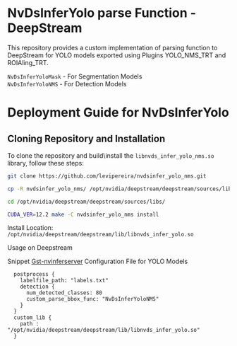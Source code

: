# NvDsInferYolo  parse Function -  DeepStream 

This repository provides a custom implementation of parsing function to DeepStream for YOLO models exported using Plugins YOLO_NMS_TRT and ROIAling_TRT.

`NvDsInferYoloMask` - For Segmentation Models <br>
`NvDsInferYoloNMS`  - For Detection Models

# Deployment Guide for NvDsInferYolo

## Cloning Repository and Installation

To clone the repository and build\install the `libnvds_infer_yolo_nms.so` library, follow these steps:


```bash
git clone https://github.com/levipereira/nvdsinfer_yolo_nms.git

cp -R nvdsinfer_yolo_nms/ /opt/nvidia/deepstream/deepstream/sources/libs/

cd /opt/nvidia/deepstream/deepstream/sources/libs/

CUDA_VER=12.2 make -C nvdsinfer_yolo_nms install
```
Install Location:
`/opt/nvidia/deepstream/deepstream/lib/libnvds_infer_yolo.so`

Usage on Deepstream

Snippet [Gst-nvinferserver](https://docs.nvidia.com/metropolis/deepstream/dev-guide/text/DS_plugin_gst-nvinferserver.html)  Configuration File for YOLO Models
```
  postprocess {
    labelfile_path: "labels.txt"
    detection {
      num_detected_classes: 80
      custom_parse_bbox_func: "NvDsInferYoloNMS"
    }
  }
  custom_lib {
    path : "/opt/nvidia/deepstream/deepstream/lib/libnvds_infer_yolo.so"
  }
```

